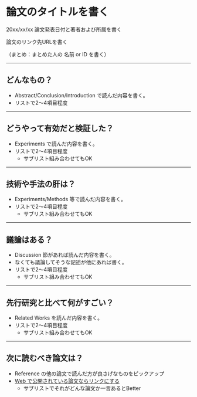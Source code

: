 論文のタイトルを書く
===

20xx/xx/xx 論文発表日付と著者および所属を書く

論文のリンク先URLを書く

（まとめ：まとめた人の 名前 or ID を書く）

---

## どんなもの？

+ Abstract/Conclusion/Introduction で読んだ内容を書く。
+ リストで2～4項目程度

---

## どうやって有効だと検証した？

+ Experiments で読んだ内容を書く。
+ リストで2～4項目程度
    + サブリスト組み合わせてもOK

---

## 技術や手法の肝は？

+ Experiments/Methods 等で読んだ内容を書く。
+ リストで2～4項目程度
    + サブリスト組み合わせてもOK

---

## 議論はある？

+ Discussion 節があれば読んだ内容を書く。
+ なくても議論してそうな記述が他にあれば書く。
+ リストで2～4項目程度
    + サブリスト組み合わせてもOK

---

## 先行研究と比べて何がすごい？

+ Related Works を読んだ内容を書く。
+ リストで2～4項目程度
    + サブリスト組み合わせてもOK

---

## 次に読むべき論文は？

+ Reference の他の論文で読んだ方が良さげなものをピックアップ
+ [Web で公開されている論文ならリンクにする](https://arxiv.org/pdf/1710.05941.pdf)
    + サブリストでそれがどんな論文か一言あるとBetter
